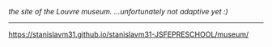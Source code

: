 _the site of the Louvre museum.
...unfortunately not adaptive yet :)_
***
https://stanislavm31.github.io/stanislavm31-JSFEPRESCHOOL/museum/
